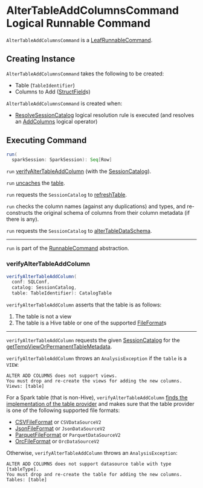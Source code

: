 # AlterTableAddColumnsCommand Logical Runnable Command

`AlterTableAddColumnsCommand` is a [LeafRunnableCommand](LeafRunnableCommand.md).

## Creating Instance

`AlterTableAddColumnsCommand` takes the following to be created:

* <span id="table"> Table (`TableIdentifier`)
* <span id="colsToAdd"> Columns to Add ([StructField](../types/StructField.md)s)

`AlterTableAddColumnsCommand` is created when:

* [ResolveSessionCatalog](../logical-analysis-rules/ResolveSessionCatalog.md) logical resolution rule is executed (and resolves an [AddColumns](AddColumns.md) logical operator)

## <span id="run"> Executing Command

```scala
run(
  sparkSession: SparkSession): Seq[Row]
```

`run` [verifyAlterTableAddColumn](#verifyAlterTableAddColumn) (with the [SessionCatalog](../SessionCatalog.md)).

`run` [uncaches](../CommandUtils.md#uncacheTableOrView) the [table](#table).

`run` requests the `SessionCatalog` to [refreshTable](../SessionCatalog.md#refreshTable).

`run` checks the column names (against any duplications) and types, and re-constructs the original schema of columns from their column metadata (if there is any).

`run` requests the `SessionCatalog` to [alterTableDataSchema](../SessionCatalog.md#alterTableDataSchema).

---

`run` is part of the [RunnableCommand](RunnableCommand.md#run) abstraction.

### <span id="verifyAlterTableAddColumn"> verifyAlterTableAddColumn

```scala
verifyAlterTableAddColumn(
  conf: SQLConf,
  catalog: SessionCatalog,
  table: TableIdentifier): CatalogTable
```

`verifyAlterTableAddColumn` asserts that the table is as follows:

1. The table is not a view
1. The table is a Hive table or one of the supported [FileFormat](../datasources/FileFormat.md)s

---

`verifyAlterTableAddColumn` requests the given [SessionCatalog](../SessionCatalog.md) for the [getTempViewOrPermanentTableMetadata](../SessionCatalog.md#getTempViewOrPermanentTableMetadata).

`verifyAlterTableAddColumn` throws an `AnalysisException` if the `table` is a `VIEW`:

```text
ALTER ADD COLUMNS does not support views.
You must drop and re-create the views for adding the new columns. Views: [table]
```

For a Spark table (that is non-Hive), `verifyAlterTableAddColumn` [finds the implementation of the table provider](../DataSource.md#lookupDataSource) and makes sure that the table provider is one of the following supported file formats:

* [CSVFileFormat](../datasources/csv/CSVFileFormat.md) or `CSVDataSourceV2`
* [JsonFileFormat](../datasources/json/JsonFileFormat.md) or `JsonDataSourceV2`
* [ParquetFileFormat](../datasources/parquet/ParquetFileFormat.md) or `ParquetDataSourceV2`
* [OrcFileFormat](../datasources/orc/OrcFileFormat.md) or `OrcDataSourceV2`

Otherwise, `verifyAlterTableAddColumn` throws an `AnalysisException`:

```text
ALTER ADD COLUMNS does not support datasource table with type [tableType].
You must drop and re-create the table for adding the new columns. Tables: [table]
```
